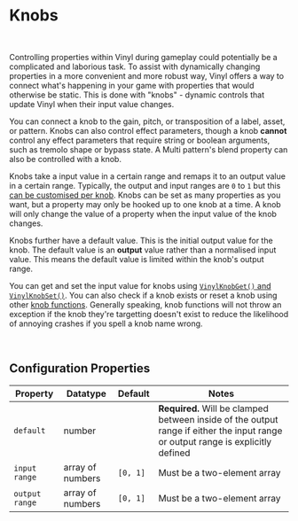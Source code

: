 # Knobs

&nbsp;

Controlling properties within Vinyl during gameplay could potentially be a complicated and laborious task. To assist with dynamically changing properties in a more convenient and more robust way, Vinyl offers a way to connect what's happening in your game with properties that would otherwise be static. This is done with "knobs" - dynamic controls that update Vinyl when their input value changes.

You can connect a knob to the gain, pitch, or transposition of a label, asset, or pattern. Knobs can also control effect parameters, though a knob **cannot** control any effect parameters that require string or boolean arguments, such as tremolo shape or bypass state. A Multi pattern's blend property can also be controlled with a knob.

Knobs take a input value in a certain range and remaps it to an output value in a certain range. Typically, the output and input ranges are `0` to `1` but this [can be customised per knob](Config-File). Knobs can be set as many properties as you want, but a property may only be hooked up to one knob at a time. A knob will only change the value of a property when the input value of the knob changes.

Knobs further have a default value. This is the initial output value for the knob. The default value is an **output** value rather than a normalised input value. This means the default value is limited within the knob's output range.

You can get and set the input value for knobs using [`VinylKnobGet()` and `VinylKnobSet()`](Knobs). You can also check if a knob exists or reset a knob using other [knob functions](Knobs). Generally speaking, knob functions will not throw an exception if the knob they're targetting doesn't exist to reduce the likelihood of annoying crashes if you spell a knob name wrong.

&nbsp;

## Configuration Properties

|Property      |Datatype        |Default |Notes                                                                                                                           |
|--------------|----------------|--------|--------------------------------------------------------------------------------------------------------------------------------|
|`default`     |number          |        |**Required.** Will be clamped between inside of the output range if either the input range or output range is explicitly defined|
|`input range` |array of numbers|`[0, 1]`|Must be a two-element array                                                                                                     |
|`output range`|array of numbers|`[0, 1]`|Must be a two-element array                                                                                                     |